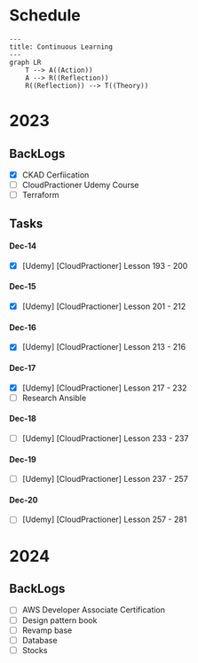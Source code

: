 # Schedule

```mermaid
---
title: Continuous Learning
---
graph LR
    T --> A((Action))
    A --> R((Reflection))
    R((Reflection)) --> T((Theory))
```

# 2023

## BackLogs

- [x] CKAD Cerfiication
- [ ] CloudPractioner Udemy Course
- [ ] Terraform

## Tasks

#### Dec-14

- [x] [Udemy] [CloudPractioner] Lesson 193 - 200

#### Dec-15

- [x] [Udemy] [CloudPractioner] Lesson 201 - 212

#### Dec-16

- [x] [Udemy] [CloudPractioner] Lesson 213 - 216

#### Dec-17

- [x] [Udemy] [CloudPractioner] Lesson 217 - 232
- [ ] Research Ansible

#### Dec-18

- [ ] [Udemy] [CloudPractioner] Lesson 233 - 237

#### Dec-19

- [ ] [Udemy] [CloudPractioner] Lesson 237 - 257

#### Dec-20

- [ ] [Udemy] [CloudPractioner] Lesson 257 - 281

# 2024

## BackLogs

- [ ] AWS Developer Associate Certification
- [ ] Design pattern book
- [ ] Revamp base
- [ ] Database
- [ ] Stocks

